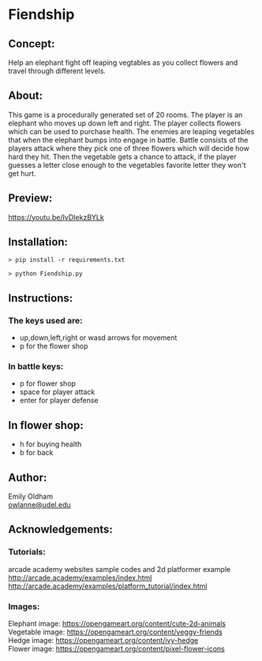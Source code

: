 # Fiendship

## Concept: 
Help an elephant fight off leaping vegtables as you collect flowers and travel through different levels. 

## About: 
This game is a procedurally generated set of 20 rooms. 
The player is an elephant who moves up down left and right. 
The player collects flowers which can be used to purchase health. 
The enemies are leaping vegetables that when the elephant bumps into engage in battle. 
Battle consists of the players attack where they pick one of three flowers which will decide how hard they hit. 
Then the vegetable gets a chance to attack, if the player guesses a letter close enough to the vegetables favorite letter
they won't get hurt. 

## Preview: 
https://youtu.be/IvDIekzBYLk

## Installation: 
```
> pip install -r requirements.txt
```
```
> python Fiendship.py
```

## Instructions:
### The keys used are: 
- up,down,left,right or wasd arrows for movement
- p for the flower shop
### In battle keys: 
- p for flower shop
- space for player attack
- enter for player defense
## In flower shop:
- h for buying health
 - b for back

## Author: 
Emily Oldham <br>
owlanne@udel.edu


## Acknowledgements: 
### Tutorials:  
arcade academy websites sample codes and 2d platformer example
http://arcade.academy/examples/index.html
http://arcade.academy/examples/platform_tutorial/index.html

### Images:
Elephant image: https://opengameart.org/content/cute-2d-animals <br>
Vegetable image: https://opengameart.org/content/veggy-friends <br>
Hedge image: https://opengameart.org/content/ivy-hedge <br>
Flower image: https://opengameart.org/content/pixel-flower-icons